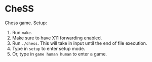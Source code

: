 # CheSS
Chess game.
Setup:
1. Run `make`.
2. Make sure to have X11 forwarding enabled. 
3. Run `./chess`. This will take in input until the end of file execution. 
4. Type in `setup` to enter setup mode.
5. Or, type in `game human human` to enter a game. 

